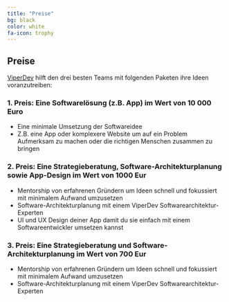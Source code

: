 ```yaml
---
title: "Preise"
bg: black
color: white
fa-icon: trophy
---
```


## Preise

[ViperDev](https://viperdev.io/) hilft den drei besten Teams mit folgenden Paketen ihre Ideen voranzutreiben:

### 1. Preis: Eine Softwarelösung (z.B. App) im Wert von 10 000 Euro

- Eine minimale Umsetzung der Softwareidee
- Z.B. eine App oder komplexere Website um auf ein Problem Aufmerksam zu machen oder die richtigen Menschen zusammen zu bringen

### 2. Preis: Eine Strategieberatung, Software-Architekturplanung sowie App-Design im Wert von 1000 Eur

- Mentorship von erfahrenen Gründern um Ideen schnell und fokussiert mit minimalem Aufwand umzusetzen
- Software-Architekturplanung mit einem ViperDev Softwarearchitektur-Experten
- UI und UX Design deiner App damit du sie einfach mit einem Softwareentwickler umsetzen kannst

### 3. Preis: Eine Strategieberatung und Software-Architekturplanung im Wert von 700 Eur

- Mentorship von erfahrenen Gründern um Ideen schnell und fokussiert mit minimalem Aufwand umzusetzen
- Software-Architekturplanung mit einem ViperDev Softwarearchitektur-Experten
